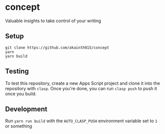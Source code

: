 # concept
Valuable insights to take control of your writing

## Setup
~~~
git clone https://github.com/akainth015/concept
yarn
yarn build
~~~

## Testing
To test this repository, create a new Apps Script project and clone it into the repository with `clasp`. Once you're done, you can run `clasp push` to push it once you build.

## Development
Run `yarn run build` with the `AUTO_CLASP_PUSH` environment variable set to `1` or something
